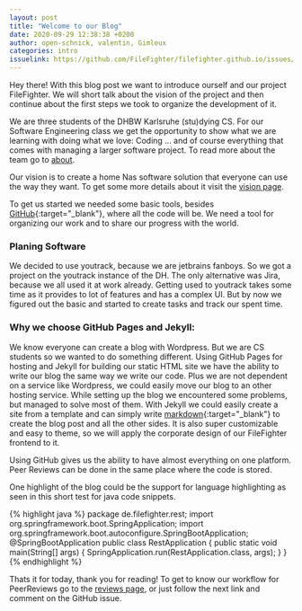 ```yaml
---
layout: post
title: "Welcome to our Blog"
date: 2020-09-29 12:38:38 +0200
author: open-schnick, valentin, Gimleux
categories: intro
issuelink: https://github.com/FileFighter/filefighter.github.io/issues/5
---
```

Hey there!
With this blog post we want to introduce ourself and our project FileFighter.
We will short talk about the vision of the project and then continue about the first steps we took to organize the development of it.

We are three students of the DHBW Karlsruhe (stu)dying CS. For our Software Engineering class we get the opportunity to show what we are learning with doing what we love: Coding ... and of course everything that comes with managing a larger software project. To read more about the team go to [about](/about).

Our vision is to create a home Nas software solution that everyone can use the way they want. To get some more details about it visit the [vision page](/vision).


To get us started we needed some basic tools, besides [GitHub](https://github.com/FileFighter){:target="_blank"}, where all the code will be. We need a tool for organizing our work and to share our progress with the world.

### Planing Software

We decided to use youtrack, because we are jetbrains fanboys.
So we got a project on the youtrack instance of the DH.
The only alternative was Jira, because we all used it at work already.
Getting used to youtrack takes some time as it provides to lot of features and has a complex UI.
But by now we figured out the basic and started to create tasks and track our spent time.

### Why we choose GitHub Pages and Jekyll:

We know everyone can create a blog with Wordpress. But we are CS students so we wanted to do something different.
Using GitHub Pages for hosting and Jekyll for building our static HTML site we have the ability to write our blog the same way we write our code.
Plus we are not dependent on a service like Wordpress, we could easily move our blog to an other hosting service.
While setting up the blog we encountered some problems, but managed to solve most of them.
With Jekyll we could easily create a site from a template and can simply write [markdown](https://www.markdownguide.org/){:target="_blank"} to create the blog post and all the other sides. It is also super customizable and easy to theme, so we will apply the corporate design of our FileFighter frontend to it.

Using GitHub gives us the ability to have almost everything on one platform. Peer Reviews can be done in the same place where the code is stored.

One highlight of the blog could be the support for language highlighting as seen in this short test for java code snippets.

{% highlight java %}
package de.filefighter.rest;
import org.springframework.boot.SpringApplication;
import org.springframework.boot.autoconfigure.SpringBootApplication;
@SpringBootApplication
public class RestApplication {
    public static void main(String[] args) {
        SpringApplication.run(RestApplication.class, args);
    }
}
{% endhighlight %}

Thats it for today, thank you for reading!
To get to know our workflow for PeerReviews go to the [reviews page](/reviews), or just follow the next link and comment on the GitHub issue.
